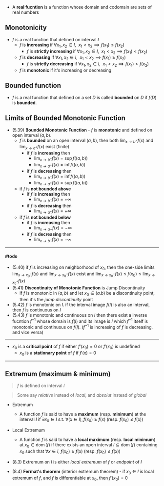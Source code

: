 
- A **real fucntion** is a function whose domain and codomain are sets of real numbers

## Monotonicity

- $f$ is a real function that defined on interval $I$
	- $f$ is **increasing** if $\forall x_{1},x_{2}\in{I},~~ x_{1}<x_{2}\implies{f(x_{1})\leq f(x_{2})}$
		- $f$ is **strictly increasing** if $\forall x_{1},x_{2}\in{I},~~ x_{1}<x_{2}\implies{f(x_{1})< f(x_{2})}$
	- $f$ is **decreasing** if $\forall x_{1},x_{2}\in{I},~~ x_{1}<x_{2}\implies{f(x_{1}) \geq f(x_{2})}$
		- $f$ is **strictly decreasing** if $\forall x_{1},x_{2}\in{I},~~ x_{1}<x_{2}\implies{f(x_{1})> f(x_{2})}$
	- $f$ is **monotonic** if it's increasing or decreasing


## Bounded function 

- $f$ is a real function that defined on a set $D$ is called **bounded** on $D$ if $f(D)$ is **bounded**.

## Limits of Bounded Monotonic Function 

- (5.39) **Bounded Monotonic Function** - $f$ is **monotonic** and defined on open interval $(a,b)$.
	- $f$ is **bounded** on an open interval $(a,b)$, then both $\displaystyle\lim_{ x \to b^{-} }f(x)$ and $\displaystyle\lim_{ x \to a^{+} }f(x)$ exist (finite)
		- if $f$ is **increasing** then 
			- $\displaystyle\lim_{ x \to b^{-} }f(x)=\sup f\big((a,b)\big)$ 
			- $\displaystyle\lim_{ x \to a^{+} }f(x)=\inf f\big((a,b)\big)$ 
		- if $f$ is **decreasing** then 
			- $\displaystyle\lim_{ x \to b^{-} }f(x)=\inf f\big((a,b)\big)$ 
			- $\displaystyle\lim_{ x \to a^{+} }f(x)=\sup f\big((a,b)\big)$ 
	- if $f$ is **not bounded above**
		- if $f$ is **increasing** then 
			- $\displaystyle\lim_{ x \to b^{-} }f(x)=+\infty$ 
		- if $f$ is **decreasing** then 
			- $\displaystyle\lim_{ x \to a^{+} }f(x)=+\infty$ 
	- if $f$ is **not bounded below**
		- if $f$ is **increasing** then 
			- $\displaystyle\lim_{ x \to a{+} }f(x)=-\infty$ 
		- if $f$ is **decreasing** then 
			- $\displaystyle\lim_{ x \to b^{-} }f(x)=-\infty$ 


___

#### #todo 

- (5.40) if $f$ is increasing on neighborhood of $x_{0}$, then the one-side limits $\displaystyle\lim_{ x \to x_{0}^{-} }f(x)$ and $\displaystyle\lim_{ x \to x_{0}^{+} }f(x)$ exist and $\displaystyle\lim_{ x \to x_{0}^{-} }f(x)\leq f(x_{0})\leq\lim_{ x \to x_{0}^{+} }f(x)$
- (5.41) **Discontinuity of Monotonic Function** is Jump Discontinuity
	- if $f$ is monotonic in $(a,b)$ and let $x_{0}\in{(a.b)}$ be a discontinuity point, then it's the *jump discontinuity* point
- (5.42) $f$ is monotonic on $I$. if the interval image $f(I)$ is also an interval, then $f$ is continuous on $I$
- (5.43) $f$ is monotonic and continuous on $I$ then there exist a inverse fucntion $f^{-1}$ whose domain is $f(I)$ and its image is $I$ which $f^{-1}$ itself is monotonic and continuous on $f(I)$. ($f^{-1}$ is increasing of $f$ is decreasing, and vice versa)

___


- $x_{0}$ is a **critical point** of $f$ if either $f'(x_{0})=0$ or $f'(x_{0})$ is undefined
	- $x_{0}$ is a **stationary point** of $f$ if $f'(x)=0$


___

## Extremum (maximum & minimum)

> $f$ is defined on interval $I$

> Some say *relative* instead of *local*, and *absolut* instead of *global*

- Extremum
	- A function $f$ is said to have a **maximum** (resp. **minimum**) at the interval $I$ if $\exists x_{0}\in{I}$ s.t. $\displaystyle  \forall (x\in I),\,f(x_{0})\geq f(x)$ (resp. $f(x_{0})\leq f(x)$)
- Local Extremum
	- A function $f$ is said to have a **local maximum** (resp. **local minimum**) at $x_{0}\in{\operatorname {dom} (f)}$ if there exists an open interval $I\subseteq{\operatorname {dom} (f)}$ containing $x_{0}$ such that $\forall{x\in{I}}$, $f(x_{0}) \geq f (x)$ (resp. $f(x_{0})\leq f(x)$)

- (8.3) Extremum on $I$ is either *local extremum* of $f$ or *endpoint* of $I$
- (8.4) **Fermat's theorem** (interior extremum theorem) - if $x_{0}\in{I}$ is local extremum of $f$, and $f$ is differentiable at $x_{0}$, then $f'(x_{0})=0$



